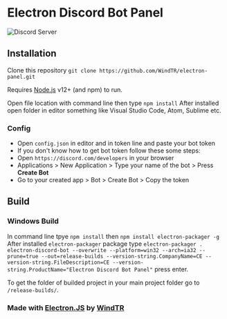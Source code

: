 # Electron Discord Bot Panel
  ![Discord Server](https://discordapp.com/api/guilds/543881846899867648/widget.png?style=shield)

## Installation
Clone this repository
`git clone https://github.com/WindTR/electron-panel.git`

Requires [Node.js](https://nodejs.org/) v12+ (and npm) to run.

Open file location with command line then type `npm install` 
After installed open folder in editor something like Visual Studio Code, Atom, Sublime etc.

### Config
  - Open `config.json` in editor and in token line and paste your bot token 
  - If you don't know how to get bot token follow these some steps:
  - Open `https://discord.com/developers` in your browser
  - Applications > New Application > Type your name of the bot > Press **Create Bot**
  - Go to your created app > Bot > Create Bot > Copy the token

## Build
### Windows Build
In command line tpye `npm install` then `npm install electron-packager -g`
After installed `electron-packager` package type `electron-packager . electron-discord-bot --overwrite --platform=win32 --arch=ia32 --prune=true --out=release-builds --version-string.CompanyName=CE --version-string.FileDescription=CE --version-string.ProductName="Electron Discord Bot Panel"` press enter.

To get the folder of builded project in your main project folder go to `/release-builds/`.

### Made with [Electron.JS](https://electronjs.org) by [WindTR](https://wind.js.org)
